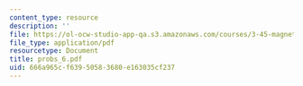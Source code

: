 ```yaml
---
content_type: resource
description: ''
file: https://ol-ocw-studio-app-qa.s3.amazonaws.com/courses/3-45-magnetic-materials-spring-2004/666a965cf63950583680e163035cf237_probs_6.pdf
file_type: application/pdf
resourcetype: Document
title: probs_6.pdf
uid: 666a965c-f639-5058-3680-e163035cf237
---
```

